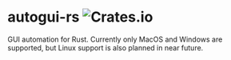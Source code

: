 # autogui-rs ![Crates.io](https://img.shields.io/crates/v/autogui.svg?style=flat-square)

GUI automation for Rust. Currently only MacOS and Windows are supported,
but Linux support is also planned in near future.
